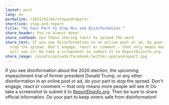 ```yaml
---
layout: post
lang: en
permalink: /2021/02/04/stopandreport/
shortlink: stop-and-report
title: "Do Your Part to Stop Mis and Disinformation "
share_header: You're almost done!
share_subhead: Use these sharing tools to spread the word
share_text: If you see disinformation in an online post or ad, do your part to
  stop the spread. Don't engage, react or comment — that only means more people
  will see it! Do take a screenshot to submit it to ReportDisinfo.org.
share_image: /assets/uploads/facebook-twitter-spotandreport.jpg
---
```

If you see disinformation about the 2020 election, the upcoming impeachment trial of former president Donald Trump, or any other disinformation in an online post or ad, do your part to stop the spread. Don't engage, react or comment — that only means more people will see it! Do take a screenshot to submit it to [ReportDisinfo.org](http://www.reportdisinfo.org/). Then be sure to share official information. Do your part to keep voters safe from disinformation!